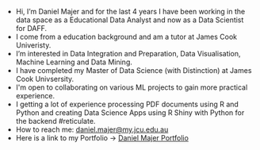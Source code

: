 - Hi, I’m Daniel Majer and for the last 4 years I have been working in the data space as a Educational Data Analyst and now as a Data Scientist for DAFF. 
- I come from a education background and am a tutor at James Cook Univeristy. 
- I’m interested in Data Integration and Preparation, Data Visualisation, Machine Learning and Data Mining.
- I have completed my Master of Data Science (with Distinction) at James Cook Univsersity. 
- I'm open to collaborating on various ML projects to gain more practical experience.
- I getting a lot of experience processing PDF documents using R and Python and creating Data Science Apps using R Shiny with Python for the backend #reticulate. 
- How to reach me: daniel.majer@my.jcu.edu.au
- Here is a link to my Portfolio -> [Daniel Majer Portfolio](https://danielmajer24.github.io/Porfolio-of-Work/)

<!---
DanielMajer24/DanielMajer24 is a ✨ special ✨ repository because its `README.md` (this file) appears on your GitHub profile.
You can click the Preview link to take a look at your changes.
--->
